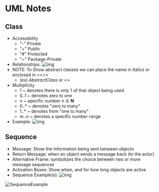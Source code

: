 # UML Notes

## Class

* Accessibility
  * "-" Private
  * "+" Public
  * "#" Protected
  * "~" Package-Private
* Relationships: ![img](https://upload.wikimedia.org/wikipedia/commons/thumb/9/93/Uml_classes_en.svg/1280px-Uml_classes_en.svg.png)
* NOTE: To Show abstract classes we can place the name in italics or enclosed in <<>>
  * (ex) *AbstractClass* or <<AbstractClass>>
* Multiplicity
  * 1 ~ denotes there is only 1 of that object being used
  * 0..1 ~ denotes zero to one
  * n ~ specific number $n \in \mathbf N$
  * 0..* ~ denotes "zero to many"
  * 1..* ~ denotes from "one to many"
  * m..n ~ denotes a specific number range
* Example: ![img](https://upload.wikimedia.org/wikipedia/commons/d/d6/Uml_diagram2.png)

## Sequence

* Message: Show the information being sent between objects
* Return Message: when an object sends a message back (to the actor)
* Alternative Frame: symbolizes the choice between two or more message sequences
* Activation Boxes: Show when, and for how long objects are active
* Sequence Example(s): ![img](https://i.pinimg.com/originals/1b/89/5f/1b895f2591cc045e404a8438cea82798.png)

![SequenceExample](C:\Users\simon\Pictures\Education\SequenceExample.png)

